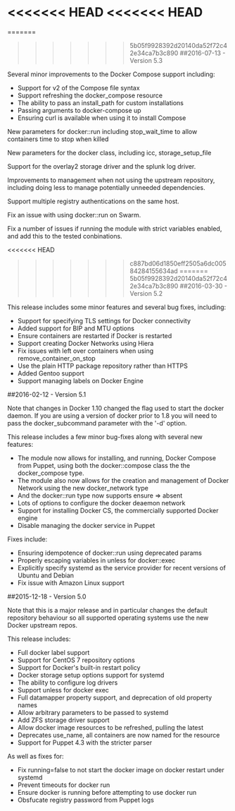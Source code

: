 <<<<<<< HEAD
<<<<<<< HEAD
=======
=======
>>>>>>> 5b05f9928392d20140da52f72c42e34ca7b3c890
##2016-07-13 - Version 5.3

Several minor improvements to the Docker Compose support including:

* Support for v2 of the Compose file syntax
* Support refreshing the docker_compose resource
* The ability to pass an install_path for custom installations
* Passing arguments to docker-compose up
* Ensuring curl is available when using it to install Compose

New parameters for docker::run including stop_wait_time to allow
containers time to stop when killed

New parameters for the docker class, including icc, storage_setup_file

Support for the overlay2 storage driver and the splunk log driver.

Improvements to management when not using the upstream repository,
including doing less to manage potentially unneeded dependencies.

Support multiple registry authentications on the same host.

Fix an issue with using docker::run on Swarm.

Fix a number of issues if running the module with strict variables
enabled, and add this to the tested conbinations.


<<<<<<< HEAD
>>>>>>> c887bd06d1850eff2505a6dc00584284155634ad
=======
>>>>>>> 5b05f9928392d20140da52f72c42e34ca7b3c890
##2016-03-30 - Version 5.2

This release includes some minor features and several bug fixes,
including:

* Support for specifying TLS settings for Docker connectivity
* Added support for BIP and MTU options
* Ensure containers are restarted if Docker is restarted
* Support creating Docker Networks using Hiera
* Fix issues with left over containers when using
  remove_container_on_stop
* Use the plain HTTP package repository rather than HTTPS
* Added Gentoo support
* Support managing labels on Docker Engine


##2016-02-12 - Version 5.1

Note that changes in Docker 1.10 changed the flag used to start the
docker daemon. If you are using a version of docker prior to 1.8 you
will need to pass the docker_subcommand parameter with the '-d' option.


This release includes a few minor bug-fixes along with several new features:

* The module now allows for installing, and running, Docker Compose from
  Puppet, using both the docker::compose class the the docker_compose
  type.
* The module also now allows for the creation and management of Docker
  Network using the new docker_network type
* And the docker::run type now supports ensure => absent
* Lots of options to configure the docker deaemon network
* Support for installing Docker CS, the commercially supported Docker
  engine
* Disable managing the docker service in Puppet

Fixes include:

* Ensuring idempotence of docker::run using deprecated params
* Properly escaping variables in unless for docker::exec
* Explicitly specify systemd as the service provider for recent versions
  of Ubuntu and Debian
* Fix issue with Amazon Linux support

##2015-12-18 - Version 5.0

Note that this is a major release and in particular changes the default
repository behaviour so all supported operating systems use the new
Docker upstream repos.

This release includes:

* Full docker label support
* Support for CentOS 7 repository options
* Support for Docker's built-in restart policy
* Docker storage setup options support for systemd
* The ability to configure log drivers
* Support unless for docker exec
* Full datamapper property support, and deprecation of old property
  names
* Allow arbitrary parameters to be passed to systemd
* Add ZFS storage driver support
* Allow docker image resources to be refreshed, pulling the latest
* Deprecates use_name, all containers are now named for the resource
* Support for Puppet 4.3 with the stricter parser


As well as fixes for:

* Fix running=false to not start the docker image on docker restart
  under systemd
* Prevent timeouts for docker run
* Ensure docker is running before attempting to use docker run
* Obsfucate registry password from Puppet logs
